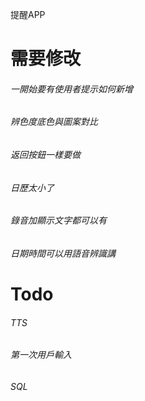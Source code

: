 提醒APP
# 需要修改

###### 一開始要有使用者提示如何新增
###### 辨色度底色與圖案對比
###### 返回按鈕一樣要做
###### 日歷太小了
###### 錄音加顯示文字都可以有
###### 日期時間可以用語音辨識講

# Todo
###### TTS
###### 第一次用戶輸入
###### SQL
